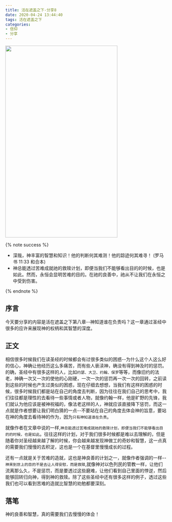 ```yaml
---
title: 活在遮盖之下-分享8
date: 2020-04-24 13:44:40
tags: 活在遮盖之下
categories:
- 信仰
- 分享
---
```


<img src="https://blog-1257711631.cos.ap-nanjing.myqcloud.com/20200227212142.png" width=350 height=600>

{% note success %}

* 深哉，神丰富的智慧和知识！他的判断何其难测！他的踪迹何其难寻！
                                (罗马书 11:33 和合本)
* 神总能透过苦难成就祂的救赎计划，即便当我们不能够看出目的的时候，也是如此。然而，永恒会显明苦难的目的。在祂的良善中，祂从不让我们在永恒之中受到伤害。

{% endnote %}

## 序言
今天要分享的内容是活在遮盖之下第八章--神知道谁在负责吗？这一章通过圣经中很多的应许来展现神的权柄和其智慧的深度。

## 正文
相信很多时候我们在读圣经的时候都会有过很多类似的困惑--为什么这个人这么好的信心，神确让他经历这么多痛苦，而有些人亵渎神，确没有得到神及时的惩罚。的确，圣经中有很多这样的人，比如`约瑟、大卫、约翰、保罗`等等，而像旧约的法老，神确一次又一次的使他的心刚硬，一次一次的惩罚再一次一次的回转，之前读到这些的时候也产生过类似的困惑，现在仔细去想想，当我们有这样的困惑的时候，很多时候我们都是站在自己的角度去判断，因为往往在我们自己的思考中，我们往往都是理性的去看待一些事情或者人物，就像约翰一样，他是旷野的先锋，我们就认为他应该是被神祝福的，像法老这样的人，神就应该直接降下惩罚，而这一点就是作者想要让我们明白猜的一点--不要站在自己的角度去体会神的旨意，要站在神的角度去看待神的作为，因为`只有神知道谁在负责`。

就像作者在文章中说的一样,`神总能透过苦难成就祂的救赎计划，即便当我们不能够看出目的的时候，也是如此`。往往这样的计划，对于我们很多时候都是难以去理解的，但是随着你对圣经越来越了解的时候，你会越来越发现神做工的奇妙和智慧，这一点真的需要我们慢慢的去积淀，这也是一个在基督里慢慢成长的过程。

还有一点就是关于苦难的造就，这也是神良善的计划之一，就像作者强调的一样--`神来到世上的目的不是去让人得安慰，而是救赎`,就像神对以色列民的管教一样，让他们流离那么久，不是惩罚，而是要透过这些磨难，让他们看到自己里面的悖逆，然后能够回转归向神，得到神的救赎。除了这些圣经中还有很多这样的例子，透过这些我们也可以看到苦难的造就比智慧的劝勉都要深刻。

## 落笔
神的良善和智慧，真的需要我们去慢慢的体会！